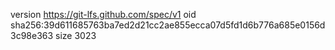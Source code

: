 version https://git-lfs.github.com/spec/v1
oid sha256:39d611685763ba7ed2d21cc2ae855ecca07d5fd1d6b776a685e0156d3c98e363
size 3023
